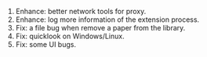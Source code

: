 1. Enhance: better network tools for proxy.
2. Enhance: log more information of the extension process.
3. Fix: a file bug when remove a paper from the library.
4. Fix: quicklook on Windows/Linux.
5. Fix: some UI bugs.

